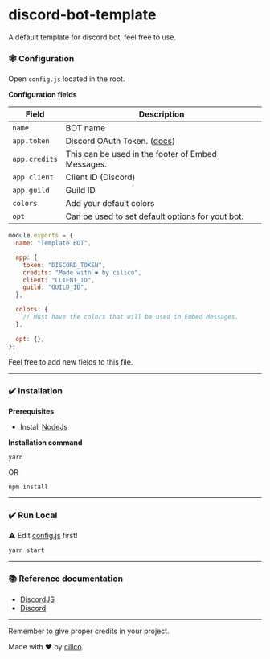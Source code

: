 # discord-bot-template

A default template for discord bot, feel free to use.

### 🕸️ Configuration

Open `config.js` located in the root.

**Configuration fields**

| Field         | Description                                                                      |
| ------------- | -------------------------------------------------------------------------------- |
| `name`        | BOT name                                                                         |
| `app.token`   | Discord OAuth Token. ([docs](https://discord.com/developers/docs/topics/oauth2)) |
| `app.credits` | This can be used in the footer of Embed Messages.                                |
| `app.client`  | Client ID (Discord)                                                              |
| `app.guild`   | Guild ID                                                                         |
| `colors`      | Add your default colors                                                          |
| `opt`         | Can be used to set default options for yout bot.                                 |

```javascript
module.exports = {
  name: "Template BOT",

  app: {
    token: "DISCORD_TOKEN",
    credits: "Made with ❤️ by cilico",
    client: "CLIENT_ID",
    guild: "GUILD_ID",
  },

  colors: {
    // Must have the colors that will be used in Embed Messages.
  },

  opt: {},
};
```

Feel free to add new fields to this file.

---

### ✔️ Installation

**Prerequisites**

- Install [NodeJs](https://nodejs.org/en)

**Installation command**

```
yarn
```

OR

```
npm install
```

---

### ✔️ Run Local

⚠️ Edit [config.js](#🕸️-configuration) first!

```
yarn start
```

---

### 📚 Reference documentation

- [DiscordJS](https://discordjs.guide/)
- [Discord](https://discord.com/developers/docs/intro)

---

Remember to give proper credits in your project.

Made with ❤️ by [cilico](https://github.com/gabrielcilico).
